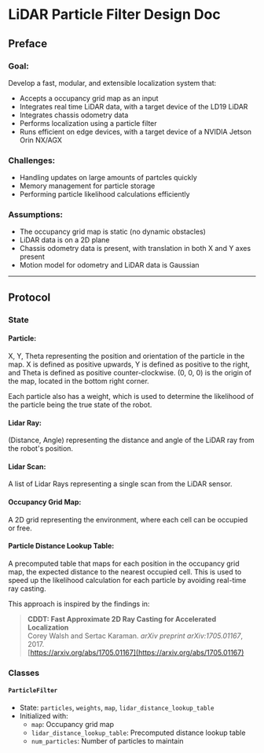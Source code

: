 # LiDAR Particle Filter Design Doc

## Preface

### Goal:
Develop a fast, modular, and extensible localization system that:
- Accepts a occupancy grid map as an input
- Integrates real time LiDAR data, with a target device of the LD19 LiDAR
- Integrates chassis odometry data
- Performs localization using a particle filter
- Runs efficient on edge devices, with a target device of a NVIDIA Jetson Orin NX/AGX

### Challenges:
- Handling updates on large amounts of partcles quickly
- Memory management for particle storage
- Performing particle likelihood calculations efficiently

### Assumptions:
- The occupancy grid map is static (no dynamic obstacles)
- LiDAR data is on a 2D plane
- Chassis odometry data is present, with translation in both X and Y axes present
- Motion model for odometry and LiDAR data is Gaussian

---

## Protocol

### State
#### Particle:
X, Y, Theta representing the position and orientation of the particle in the map.
X is defined as positive upwards, Y is defined as positive to the right, and Theta is defined as positive counter-clockwise.
(0, 0, 0) is the origin of the map, located in the bottom right corner.

Each particle also has a weight, which is used to determine the likelihood of the particle being the true state of the robot.

#### Lidar Ray:
(Distance, Angle) representing the distance and angle of the LiDAR ray from the robot's position.

#### Lidar Scan:
A list of Lidar Rays representing a single scan from the LiDAR sensor.

#### Occupancy Grid Map:
A 2D grid representing the environment, where each cell can be occupied or free.

#### Particle Distance Lookup Table:
A precomputed table that maps for each position in the occupancy grid map, the expected distance to the nearest occupied cell. 
This is used to speed up the likelihood calculation for each particle by avoiding real-time ray casting.

This approach is inspired by the findings in:

> **CDDT: Fast Approximate 2D Ray Casting for Accelerated Localization**  
> Corey Walsh and Sertac Karaman. *arXiv preprint arXiv:1705.01167*, 2017.  
> [https://arxiv.org/abs/1705.01167](https://arxiv.org/abs/1705.01167)

### Classes

#### `ParticleFilter`
- State: `particles`, `weights`, `map`, `lidar_distance_lookup_table`
- Initialized with:
  - `map`: Occupancy grid map
  - `lidar_distance_lookup_table`: Precomputed distance lookup table
  - `num_particles`: Number of particles to maintain
